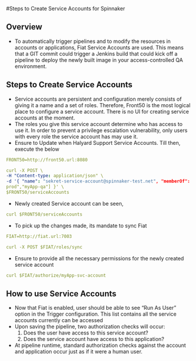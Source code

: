#Steps to Create Service Accounts for Spinnaker

## Overview
* To automatically trigger pipelines and to modify the resources in accounts or applications, Fiat
Service Accounts are used. This means that a GIT commit could trigger a Jenkins build that could
kick off a pipeline to deploy the newly built image in your access-controlled QA environment.
## Steps to Create Service Accounts
* Service accounts are persistent and configuration merely consists of giving it a name and a set of
roles. Therefore, Front50 is the most logical place to configure a service account. There is no UI
for creating service accounts at the moment.
* The roles you give this service account determine who has access to use it. In order to prevent a
privilege escalation vulnerability, only users with every role the service account has may use it.
* Ensure to Update when Halyard Support Service Accounts. Till then, execute the below
```yml
FRONT50=http://front50.url:8080

curl -X POST \
-H "Content-type: application/json" \
-d '{ "name": "sekret-service-account@spinnaker-test.net", "memberOf": ["myApp-
prod","myApp-qa"] }' \
$FRONT50/serviceAccounts
```
* Newly created Service account can be seen,
```yml
curl $FRONT50/serviceAccounts
```
* To pick up the changes made, its mandate to sync Fiat
```yml
FIAT=http://fiat.url:7003

curl -X POST $FIAT/roles/sync
```

* Ensure to provide all the necessary permissions for the newly created service account
```yml
curl $FIAT/authorize/myApp-svc-account
```

## How to use Service Accounts
* Now that Fiat is enabled, user should be able to see “Run As User” option in the Trigger
configuration. This list contains all the service accounts currently can be accessed
* Upon saving the pipeline, two authorization checks will occur:
     1. Does the user have access to this service account?
     2. Does the service account have access to this application?
* At pipeline runtime, standard authorization checks against the account and application occur
just as if it were a human user.